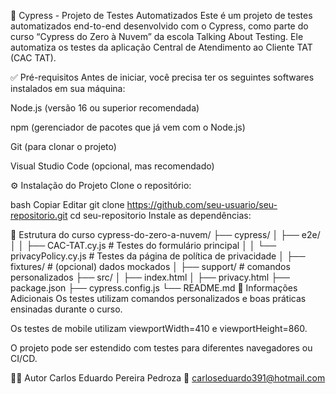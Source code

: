 🧪 Cypress - Projeto de Testes Automatizados
Este é um projeto de testes automatizados end-to-end desenvolvido com o Cypress, como parte do curso “Cypress do Zero à Nuvem” da escola Talking About Testing.
Ele automatiza os testes da aplicação Central de Atendimento ao Cliente TAT (CAC TAT).

✅ Pré-requisitos
Antes de iniciar, você precisa ter os seguintes softwares instalados em sua máquina:

Node.js (versão 16 ou superior recomendada)

npm (gerenciador de pacotes que já vem com o Node.js)

Git (para clonar o projeto)

Visual Studio Code (opcional, mas recomendado)

⚙️ Instalação do Projeto
Clone o repositório:

bash
Copiar
Editar
git clone https://github.com/seu-usuario/seu-repositorio.git
cd seu-repositorio
Instale as dependências:


📁 Estrutura do curso
cypress-do-zero-a-nuvem/
├── cypress/
│   ├── e2e/
│   │   ├── CAC-TAT.cy.js         # Testes do formulário principal
│   │   └── privacyPolicy.cy.js   # Testes da página de política de privacidade
│   ├── fixtures/                 # (opcional) dados mockados
│   ├── support/                  # comandos personalizados
├── src/
│   ├── index.html
│   ├── privacy.html
├── package.json
├── cypress.config.js
└── README.md
📌 Informações Adicionais
Os testes utilizam comandos personalizados e boas práticas ensinadas durante o curso.

Os testes de mobile utilizam viewportWidth=410 e viewportHeight=860.

O projeto pode ser estendido com testes para diferentes navegadores ou CI/CD.

👨‍💻 Autor
Carlos Eduardo Pereira Pedroza
📧 carloseduardo391@hotmail.com